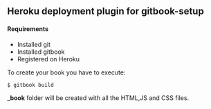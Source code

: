 
## Heroku deployment plugin for gitbook-setup

#### Requirements
 - Installed git
 - Installed gitbook
 - Registered on Heroku


To create your book you have to execute:

```bash
$ gitbook build
```

___book__ folder will be created with all the HTML,JS and CSS files.
